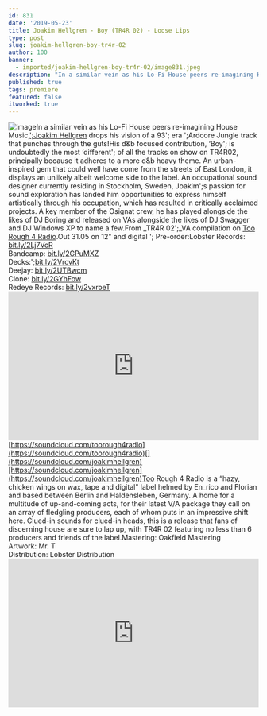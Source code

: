 ```yaml
---
id: 831
date: '2019-05-23'
title: Joakim Hellgren - Boy (TR4R 02) - Loose Lips
type: post
slug: joakim-hellgren-boy-tr4r-02
author: 100
banner:
  - imported/joakim-hellgren-boy-tr4r-02/image831.jpeg
description: "In a similar vein as his Lo-Fi House peers re-imagining House Music,\_Joakim Hellgren drops his vision of a 93' era 'Ardcore Jungle track that punches through the guts! His d&b focused contribution, ‘Boy’ is undoubtedly the most ‘different’ of all the tracks on show on TR4R02, principally because it adheres to a more d&b heavy [...]Read More..."
published: true
tags: premiere
featured: false
itworked: true
---
```

![image](../imported/joakim-hellgren-boy-tr4r-02/image831.jpeg)In a similar vein as his Lo-Fi House peers re-imagining House Music,[';Joakim Hellgren](https://joakimhellgren.bandcamp.com) drops his vision of a 93'; era ';Ardcore Jungle track that punches through the guts!His d&b focused contribution, ‘Boy'; is undoubtedly the most ‘different'; of all the tracks on show on TR4R02, principally because it adheres to a more d&b heavy theme. An urban-inspired gem that could well have come from the streets of East London, it displays an unlikely albeit welcome side to the label. An occupational sound designer currently residing in Stockholm, Sweden, Joakim';s passion for sound exploration has landed him opportunities to express himself artistically through his occupation, which has resulted in critically acclaimed projects. A key member of the Osignat crew, he has played alongside the likes of DJ Boring and released on VAs alongside the likes of DJ Swagger and DJ Windows XP to name a few.From _TR4R 02';_VA compilation on [Too Rough 4 Radio](https://toorough4radio.bandcamp.com/).Out 31.05 on 12" and digital '; Pre-order:Lobster Records: [bit.ly/2Lj7VcR](http://bit.ly/2Lj7VcR)  
Bandcamp: [bit.ly/2GPuMXZ](http://bit.ly/2GPuMXZ)  
Decks:';[bit.ly/2VrcvKt](http://bit.ly/2VrcvKt)  
Deejay: [bit.ly/2UTBwcm](http://bit.ly/2UTBwcm)  
Clone: [bit.ly/2GYhFow](http://bit.ly/2GYhFow)  
Redeye Records: [bit.ly/2vxroeT](http://bit.ly/2vxroeT)<iframe width='100%' height='300' scrolling='no' frameborder='no' allow='autoplay' src='https://w.soundcloud.com/player/?url=https%3A//api.soundcloud.com/tracks/625180518&color=%23ff5500&auto_play=false&hide_related=false&show_comments=true&show_user=true&show_reposts=false&show_teaser=true'></iframe>[](https://soundcloud.com/toorough4radio)[https://soundcloud.com/toorough4radio](https://soundcloud.com/toorough4radio)[](https://soundcloud.com/joakimhellgren)[https://soundcloud.com/joakimhellgren](https://soundcloud.com/joakimhellgren)Too Rough 4 Radio is a “hazy, chicken wings on wax, tape and digital" label helmed by En\_rico and Florian and based between Berlin and Haldensleben, Germany. A home for a multitude of up-and-coming acts, for their latest V/A package they call on an array of fledgling producers, each of whom puts in an impressive shift here. Clued-in sounds for clued-in heads, this is a release that fans of discerning house are sure to lap up, with TR4R 02 featuring no less than 6 producers and friends of the label.Mastering: Oakfield Mastering  
Artwork: Mr. T  
Distribution: Lobster Distribution<iframe width='100%' height='300' scrolling='no' frameborder='no' allow='autoplay' src='https://www.youtube.com/embed/h6_uQe293hc'></iframe>